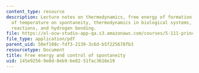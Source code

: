 ```yaml
---
content_type: resource
description: Lecture notes on thermodynamics, free energy of formation, the effect
  of temperature on spontaneity, thermodynamics in biological systems, ATP-coupled
  reactions, and hydrogen bonding.
file: https://ol-ocw-studio-app-qa.s3.amazonaws.com/courses/5-111-principles-of-chemical-science-fall-2008/145e92569e8d8eb9be8251fac3616e19_lecnotes18.pdf
file_type: application/pdf
parent_uid: 50ef108c-fdf3-2139-3c6d-b5f225678fb3
resourcetype: Document
title: Free energy and control of spontaneity
uid: 145e9256-9e8d-8eb9-be82-51fac3616e19
---
```

